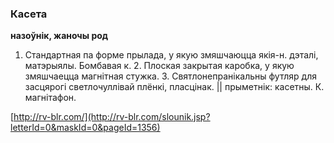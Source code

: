 ### Касета
**назоўнік, жаночы род**

1. Стандартная па форме прылада, у якую змяшчаюцца якія-н. дэталі, матэрыялы. Бомбавая к. 2. Плоская закрытая каробка, у якую змяшчаецца магнітная стужка. 3. Святлонепранікальны футляр для засцярогі светлочуллівай плёнкі, пласцінак. || прыметнік: касетны. К. магнітафон.

<a rel="author">[http://rv-blr.com/](http://rv-blr.com/slounik.jsp?letterId=0&maskId=0&pageId=1356)</a>
